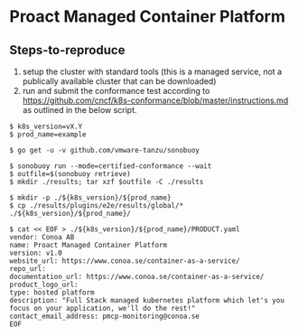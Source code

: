 # Proact Managed Container Platform

## Steps-to-reproduce

1. setup the cluster with standard tools (this is a managed service, not a
   publically available cluster that can be downloaded)
2. run and submit the conformance test according to https://github.com/cncf/k8s-conformance/blob/master/instructions.md
as outlined in the below script.


```
$ k8s_version=vX.Y
$ prod_name=example

$ go get -u -v github.com/vmware-tanzu/sonobuoy

$ sonobuoy run --mode=certified-conformance --wait
$ outfile=$(sonobuoy retrieve)
$ mkdir ./results; tar xzf $outfile -C ./results

$ mkdir -p ./${k8s_version}/${prod_name}
$ cp ./results/plugins/e2e/results/global/* ./${k8s_version}/${prod_name}/

$ cat << EOF > ./${k8s_version}/${prod_name}/PRODUCT.yaml
vendor: Conoa AB
name: Proact Managed Container Platform
version: v1.0
website_url: https://www.conoa.se/container-as-a-service/ 
repo_url: 
documentation_url: https://www.conoa.se/container-as-a-service/ 
product_logo_url: 
type: hosted platform
description: "Full Stack managed kubernetes platform which let's you focus on your application, we'll do the rest!"
contact_email_address: pmcp-monitoring@conoa.se
EOF
```
